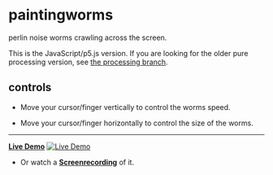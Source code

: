 # paintingworms
perlin noise worms crawling across the screen.

This is the JavaScript/p5.js version. If you are looking for the older pure processing version, see [the processing branch](https://github.com/nylki/paintingworms/tree/processing).

## controls

- Move your cursor/finger vertically to control the worms speed.

- Move your cursor/finger horizontally to control the size of the worms.

------------------------------------------------------------------------------------------------


[**Live Demo**](http://nylki.github.io/paintingworms/)
[![Live Demo](https://user-images.githubusercontent.com/1710598/43776008-e0c8e4bc-9a4e-11e8-893c-a82ca0192443.png)](http://nylki.github.io/paintingworms/)

- Or watch a [**Screenrecording**](https://vimeo.com/123993212) of it.


